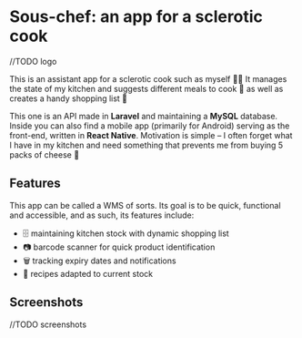 # Sous-chef: an app for a sclerotic cook

//TODO logo

This is an assistant app for a sclerotic cook such as myself 🧑‍🍳 It manages the state of my kitchen and suggests different meals to cook 🍳 as well as creates a handy shopping list 🛒

This one is an API made in **Laravel** and maintaining a **MySQL** database. Inside you can also find a mobile app (primarily for Android) serving as the front-end, written in **React Native**. Motivation is simple – I often forget what I have in my kitchen and need something that prevents me from buying 5 packs of cheese 🧀

## Features

This app can be called a WMS of sorts. Its goal is to be quick, functional and accessible, and as such, its features include:

- 🗄️ maintaining kitchen stock with dynamic shopping list
- 📷 barcode scanner for quick product identification
- 🗑️ tracking expiry dates and notifications
- 📜 recipes adapted to current stock

## Screenshots

//TODO screenshots
